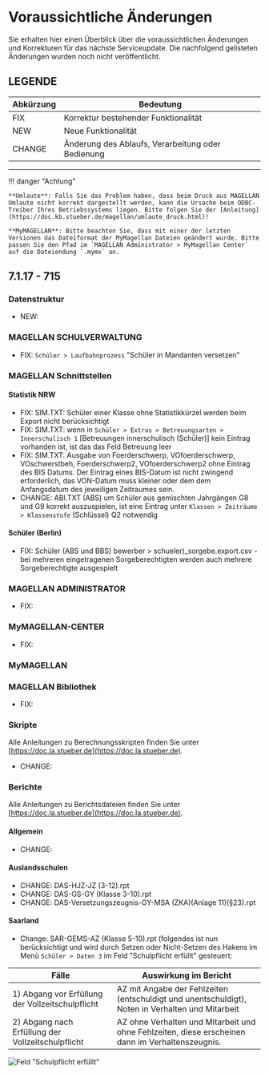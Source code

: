# Voraussichtliche Änderungen

Sie erhalten hier einen Überblick über die voraussichtlichen Änderungen und Korrekturen für das nächste Serviceupdate. Die nachfolgend gelisteten Änderungen wurden noch nicht veröffentlicht.

## LEGENDE

Abkürzung | Bedeutung
--------- | ---------
FIX       | Korrektur bestehender Funktionalität
NEW       | Neue Funktionalität
CHANGE    | Änderung des Ablaufs, Verarbeitung oder Bedienung

---

!!! danger "Achtung"

    **Umlaute**: Falls Sie das Problem haben, dass beim Druck aus MAGELLAN Umlaute nicht korrekt dargestellt werden, kann die Ursache beim ODBC-Treiber Ihres Betriebssystems liegen. Bitte folgen Sie der [Anleitung](https://doc.kb.stueber.de/magellan/umlaute_druck.html)!

    **MyMAGELLAN**: Bitte beachten Sie, dass mit einer der letzten Versionen das Dateiformat der MyMagellan Dateien geändert wurde. Bitte passen Sie den Pfad im `MAGELLAN Administrator > MyMagellan Center` auf die Dateiendung `.mymx` an.

## 7.1.17 - 715

### Datenstruktur

* NEW:

### MAGELLAN SCHULVERWALTUNG

* FIX: `Schüler > Laufbahnprozess` "Schüler in  Mandanten versetzen" 

### MAGELLAN Schnittstellen

#### Statistik NRW

* FIX: SIM.TXT: Schüler einer Klasse ohne Statistikkürzel werden beim Export nicht berücksichtigt
* FIX: SIM.TXT: wenn in `Schüler > Extras > Betreuungsarten > Innerschulisch 1` [Betreuungen innerschulisch (Schüler)] kein Eintrag vorhanden ist, ist das das Feld Betreuung leer
* FIX: SIM.TXT: Ausgabe von Foerderschwerp, VOfoerderschwerp, VOschwerstbeh, Foerderschwerp2, VOfoerderschwerp2 ohne Eintrag des BIS Datums. Der Eintrag eines BIS-Datum ist nicht zwingend erforderlich, das VON-Datum muss kleiner oder dem dem Anfangsdatum des jeweiligen Zeitraumes sein.
* CHANGE: ABI.TXT (ABS) um Schüler aus gemischten Jahrgängen G8 und G9 korrekt auszuspielen, ist eine Eintrag unter `Klassen > Zeiträume > Klassenstufe` (Schlüssel) Q2 notwendig
 

#### Schüler (Berlin) 

* FIX: Schüler (ABS und BBS) bewerber > schueler)_sorgebe.export.csv - bei mehreren eingetragenen Sorgeberechtigten werden auch mehrere Sorgeberechtigte ausgespielt

### MAGELLAN ADMINISTRATOR

* FIX:

### MyMAGELLAN-CENTER

* FIX: 

### MyMAGELLAN

### MAGELLAN Bibliothek

* FIX: 

### Skripte

Alle Anleitungen zu Berechnungsskripten finden Sie unter [https://doc.la.stueber.de](https://doc.la.stueber.de).

* CHANGE: 

### Berichte

Alle Anleitungen zu Berichtsdateien finden Sie unter [https://doc.la.stueber.de](https://doc.la.stueber.de).

#### Allgemein

* CHANGE: 

#### Auslandsschulen

* CHANGE: DAS-HJZ-JZ (3-12).rpt
* CHANGE: DAS-GS-GY (Klasse 3-10).rpt
* CHANGE: DAS-Versetzungszeugnis-GY-MSA (ZKA)(Anlage 11)(§23).rpt

#### Saarland

* Change: SAR-GEMS-AZ (Klasse 5-10).rpt (folgendes ist nun berücksichtigt und wird durch Setzen oder Nicht-Setzen des Hakens im Menü `Schüler > Daten 3` im Feld "Schulpflicht erfüllt" gesteuert: 

Fälle | Auswirkung im Bericht
-- |-- 
1) Abgang vor Erfüllung der Vollzeitschulpflicht | AZ mit Angabe der Fehlzeiten (entschuldigt und unentschuldigt), Noten in Verhalten und Mitarbeit
2) Abgang nach Erfüllung der Vollzeitschulpflicht |  AZ ohne Verhalten und Mitarbeit und ohne Fehlzeiten, diese erscheinen dann im Verhaltenszeugnis.

![Feld "Schulpflicht erfüllt"](/assets/images/changelog/7.1.17.01.png)
   